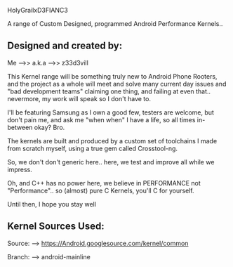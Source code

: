 HolyGrailxD3FIANC3

A range of Custom Designed, programmed Android Performance Kernels.. 

Designed and created by:
----------------------------------------

Me
   -->> 
         a.k.a
                -->> 
                      z33d3vill

This Kernel range will be something truly new to Android Phone Rooters, and the project as a whole will meet and solve many current day issues and "bad development teams" claiming one thing, and failing at even that.. nevermore, my work will speak so I don't have to. 

I'll be featuring Samsung as I own a good few, testers are welcome, but don't pain me, and ask me "when when" I have a life, so all times in-between okay? Bro. 

The kernels are built and produced by a custom set of toolchains I made from scratch myself, using a true gem called Crosstool-ng. 

So, we don't don't generic here.. here, we test and improve all while we impress.

Oh, and C++ has no power here, we believe in PERFORMANCE not "Performance".. so (almost) pure C Kernels, you'll C for yourself. 

Until then, I hope you stay well

Kernel Sources Used:
--------------------
Source:
--> https://Android.googlesource.com/kernel/common

Branch:
--> android-mainline
